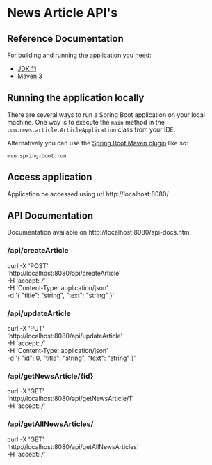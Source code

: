 # News Article API's

## Reference Documentation

For building and running the application you need:

- [JDK 11](https://www.oracle.com/java/technologies/javase-jdk11-downloads.html)
- [Maven 3](https://maven.apache.org)

## Running the application locally

There are several ways to run a Spring Boot application on your local machine. One way is to execute the `main` method in the `com.news.article.ArticleApplication` class from your IDE.

Alternatively you can use the [Spring Boot Maven plugin](https://docs.spring.io/spring-boot/docs/current/reference/html/build-tool-plugins-maven-plugin.html) like so:

```shell
mvn spring-boot:run
```

## Access application
Application be accessed using url http://localhost:8080/

## API Documentation
Documentation available on http://localhost:8080/api-docs.html

### /api/createArticle
curl -X 'POST' \
'http://localhost:8080/api/createArticle' \
-H 'accept: */*' \
-H 'Content-Type: application/json' \
-d '{
"title": "string",
"text": "string"
}'

### /api/updateArticle
curl -X 'PUT' \
'http://localhost:8080/api/updateArticle' \
-H 'accept: */*' \
-H 'Content-Type: application/json' \
-d '{
"id": 0,
"title": "string",
"text": "string"
}'

### /api/getNewsArticle/{id}
curl -X 'GET' \
'http://localhost:8080/api/getNewsArticle/1' \
-H 'accept: */*'

### /api/getAllNewsArticles/
curl -X 'GET' \
'http://localhost:8080/api/getAllNewsArticles' \
-H 'accept: */*'